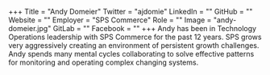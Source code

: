 +++
Title = "Andy Domeier"
Twitter = "ajdomie"
LinkedIn = ""
GitHub = ""
Website = ""
Employer = "SPS Commerce"
Role = ""
Image = "andy-domeier.jpg"
GitLab = ""
Facebook = ""
+++
Andy has been in Technology Operations leadership with SPS Commerce for the past 12 years. SPS grows very aggressively creating an environment of persistent growth challenges. Andy spends many mental cycles collaborating to solve effective patterns for monitoring and operating complex changing systems.
